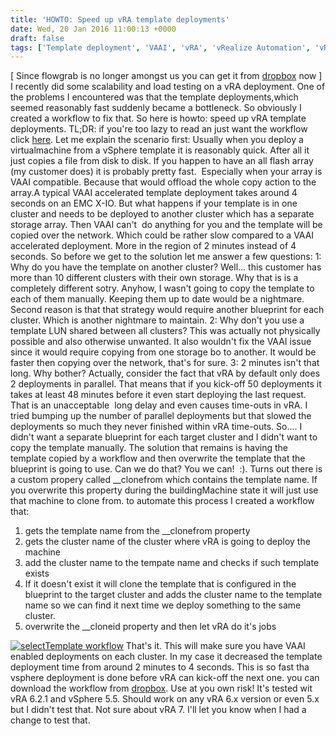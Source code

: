 ```yaml
---
title: 'HOWTO: Speed up vRA template deployments'
date: Wed, 20 Jan 2016 11:00:13 +0000
draft: false
tags: ['Template deployment', 'VAAI', 'vRA', 'vRealize Automation', 'vRO', 'workflow']
---
```


\[ Since flowgrab is no longer amongst us you can get it from [dropbox](https://www.dropbox.com/s/wbvxw8y1o961qab/Select%20template%20to%20clone%20from.workflow?dl=0) now \] I recently did some scalability and load testing on a vRA deployment. One of the problems I encountered was that the template deployments,which seemed reasonably fast suddenly became a bottleneck. So obviously I created a workflow to fix that. So here is howto: speed up vRA template deployments. TL;DR: if you're too lazy to read an just want the workflow click [here](https://www.dropbox.com/s/wbvxw8y1o961qab/Select%20template%20to%20clone%20from.workflow?dl=0 "workflow"). Let me explain the scenario first: Usually when you deploy a virtualmachine from a vSphere template it is reasonably quick. After all it just copies a file from disk to disk. If you happen to have an all flash array (my customer does) it is probably pretty fast.  Especially when your array is VAAI compatible. Because that would offload the whole copy action to the array.A typical VAAI accelerated template deployment takes around 4 seconds on an EMC X-IO. But what happens if your template is in one cluster and needs to be deployed to another cluster which has a separate storage array. Then VAAI can't  do anything for you and the template will be copied over the network. Which could be rather slow compared to a VAAI accelerated deployment. More in the region of 2 minutes instead of 4 seconds. So before we get to the solution let me answer a few questions: 1: Why do you have the template on another cluster? Well... this customer has more than 10 different clusters with their own storage. Why that is is a completely different sotry. Anyhow, I wasn't going to copy the template to each of them manually. Keeping them up to date would be a nightmare.  Second reason is that that strategy would require another blueprint for each cluster. Which is another nightmare to maintain. 2: Why don't you use a template LUN shared between all clusters? This was actually not physically possible and also otherwise unwanted. It also wouldn't fix the VAAI issue since it would require copying from one storage bo to another. It would be faster then copying over the network, that's for sure. 3: 2 minutes isn't that long. Why bother? Actually, consider the fact that vRA by default only does 2 deployments in parallel. That means that if you kick-off 50 deployments it takes at least 48 minutes before it even start deploying the last request. That is an unacceptable  long delay and even causes time-outs in vRA. I tried bumping up the number of parallel deployments but that slowed the deployments so much they never finished within vRA time-outs. So.... I didn't want a separate blueprint for each target cluster and I didn't want to copy the template manually. The solution that remains is having the template copied by a workflow and then overwrite the template that the blueprint is going to use. Can we do that? You we can!  :). Turns out there is a custom propery called \_\_clonefrom which contains the template name. If you overwrite this property during the buildingMachine state it will just use that machine to clone from. to automate this process I created a workflow that:

1.  gets the template name from the \_\_clonefrom property
2.  gets the cluster name of the cluster where vRA is going to deploy the machine
3.  add the cluster name to the tempate name and checks if such template exists
4.  If it doesn't exist it will clone the template that is configured in the blueprint to the target cluster and adds the cluster name to the template name so we can find it next time we deploy something to the same cluster.
5.  overwrite the \_\_cloneid property and then let vRA do it's jobs

[![selectTemplate workflow](http://www.automate-it.today/wp-content/uploads/2016/01/Screenshot-from-2016-01-19-230703-300x115.png)](http://www.automate-it.today/wp-content/uploads/2016/01/Screenshot-from-2016-01-19-230703.png) That's it. This will make sure you have VAAI enabled deployments on each cluster. In my case it decreased the template deployment time from around 2 minutes to 4 seconds. This is so fast tha vsphere deployment is done before vRA can kick-off the next one. you can download the workflow from [dropbox](https://www.dropbox.com/s/wbvxw8y1o961qab/Select%20template%20to%20clone%20from.workflow?dl=0). Use at you own risk! It's tested wit vRA 6.2.1 and vSphere 5.5. Should work on any vRA 6.x version or even 5.x but I didn't test that. Not sure about vRA 7. I'll let you know when I had a change to test that.